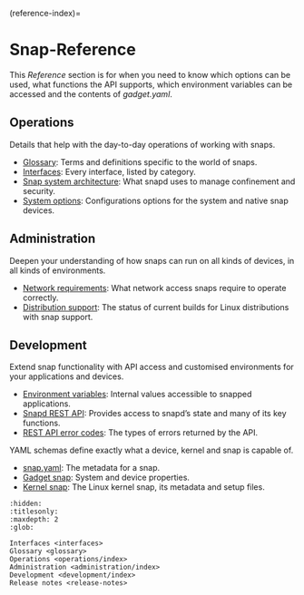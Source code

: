 (reference-index)=
# Snap-Reference

This *Reference* section is for when you need to know which options can be used, what functions the API supports, which environment variables can be accessed and the contents of *gadget.yaml*. 

## Operations

Details that help with the day-to-day operations of working with snaps.

* [Glossary](glossary): Terms and definitions specific to the world of snaps.
* [Interfaces](glossary): Every interface, listed by category.
* [Snap system architecture](/reference/operations/system-architecture): What snapd uses to manage confinement and security. 
* [System options](/reference/operations/system-options): Configurations options for the system and native snap devices.

## Administration

Deepen your understanding of how snaps can run on all kinds of devices, in all kinds of environments.

* [Network requirements](/reference/administration/network-requirements): What network access snaps require to operate correctly.
* [Distribution support](/reference/administration/distribution-support): The status of current builds for Linux distributions with snap support.

## Development

Extend snap functionality with API access and customised environments for your applications and devices.

* [Environment variables](/reference/development/environment-variables): Internal values accessible to snapped applications.
* [Snapd REST API](/reference/development/rest-api/snapd-rest-api): Provides access to snapd’s state and many of its key functions.
* [REST API error codes](/reference/development/rest-api/error-responses): The types of errors returned by the API.

YAML schemas define exactly what a device, kernel and snap is capable of.
   - [snap.yaml](/reference/development/yaml-schemas/the-snap-format): The metadata for a snap.
   - [Gadget snap](/reference/development/yaml-schemas/the-gadget-snap): System and device properties. 
   - [Kernel snap](/reference/development/yaml-schemas/the-kernel-snap): The Linux kernel snap, its metadata and setup files.


```{toctree}
:hidden:
:titlesonly:
:maxdepth: 2
:glob:

Interfaces <interfaces>
Glossary <glossary>
Operations <operations/index>
Administration <administration/index>
Development <development/index>
Release notes <release-notes>
